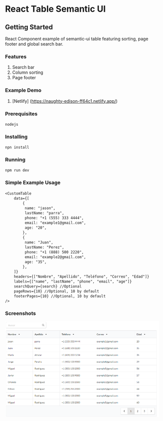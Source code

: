 # React Table Semantic UI

## Getting Started

React Component example of semantic-ui table featuring sorting, page footer and global search bar.

### Features

1. Search bar
1. Column sorting
1. Page footer

### Example Demo

1. [Netlify] (https://naughty-edison-ff64c1.netlify.app/)

### Prerequisites

```
nodejs
```

### Installing

```
npn install
```

### Running

```
npm run dev
```

### Simple Example Usage

```
<CustomTable
	data={[
		{
		 name: "jason",
		 lastName: "parra",
		 phone: "+1 (555) 333 4444",
		 email: "example1@gmail.com",
		 age: "20",
		},
		{
		 name: "Juan",
		 lastName: "Perez",
		 phone: "+1 (888) 500 2220",
		 email: "example2@gmail.com",
		 age: "35",
		},
	]}
	headers={["Nombre", "Apellido", "Teléfono", "Correo", "Edad"]}
	labels={["name", "lastName", "phone", "email", "age"]}
	searchQuery={search} //Optional
	pageRows={10} //Optional, 10 by default
	footerPages={10} //Optional, 10 by default
/>
```

### Screenshots

![alt text](./assets/capture_1.png)

